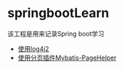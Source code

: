 # springbootLearn
该工程是用来记录Spring boot学习

* [使用log4j2](./note/log.md)
* [使用分页插件Mybatis-PageHelper](./note/Mybatis-PageHelper.md)
